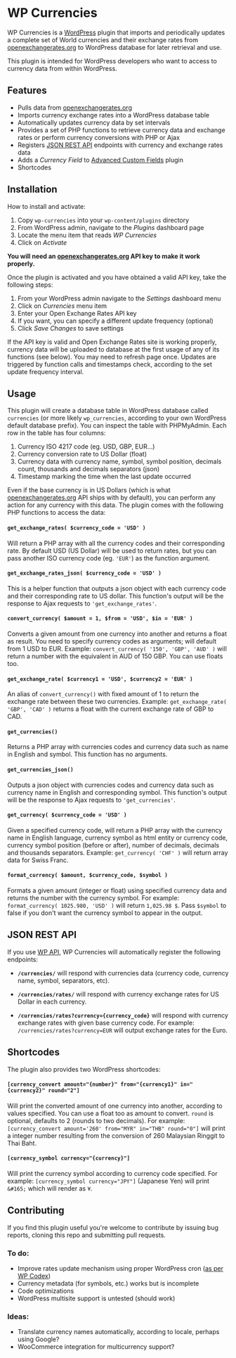 # WP Currencies
WP Currencies is a [WordPress](http://www.wordpress.org) plugin that imports and periodically updates a complete set of World currencies and their exchange rates from [openexchangerates.org](https://openexchangerates.org) to WordPress database for later retrieval and use.

This plugin is intended for WordPress developers who want to access to currency data from within WordPress.

## Features

* Pulls data from [openexchangerates.org](https://openexchangerates.org)
* Imports currency exchange rates into a WordPress database table
* Automatically updates currency data by set intervals
* Provides a set of PHP functions to retrieve currency data and exchange rates or perform currency conversions with PHP or Ajax
* Registers [JSON REST API](https://wordpress.org/plugins/json-rest-api/) endpoints with currency and exchange rates data
* Adds a *Currency Field* to [Advanced Custom Fields](https://www.advancedcustomfields.com/) plugin
* Shortcodes

## Installation
How to install and activate:

1. Copy `wp-currencies` into your `wp-content/plugins` directory
2. From WordPress admin, navigate to the *Plugins* dashboard page
3. Locate the menu item that reads *WP Currencies*
4. Click on *Activate*

**You will need an [openexchangerates.org](https://openexchangerates.org) API key to make it work properly.**

Once the plugin is activated and you have obtained a valid API key, take the following steps:

1. From your WordPress admin navigate to the *Settings* dashboard menu
2. Click on *Currencies* menu item
3. Enter your Open Exchange Rates API key
4. If you want, you can specify a different update frequency (optional)
5. Click *Save Changes* to save settings

If the API key is valid and Open Exchange Rates site is working properly, currency data will be uploaded to database at the first usage of any of its functions (see below). You may need to refresh page once. Updates are triggered by function calls and timestamps check, according to the set update frequency interval.

## Usage
This plugin will create a database table in WordPress database called `currencies` (or more likely `wp_currencies`, according to your own WordPress default database prefix). You can inspect the table with PHPMyAdmin. Each row in the table has four columns:

1. Currency ISO 4217 code (eg. USD, GBP, EUR...)
2. Currency conversion rate to US Dollar (float)
3. Currency data with currency name, symbol, symbol position, decimals count, thousands and decimals separators (json)
4. Timestamp marking the time when the last update occurred

Even if the base currency is in US Dollars (which is what [openexchangerates.org](https://openexchangerates.org) API ships with by default), you can perform any action for any currency with this data.
The plugin comes with the following PHP functions to access the data:

#### `get_exchange_rates( $currency_code = 'USD' )`
Will return a PHP array with all the currency codes and their corresponding rate.
By default USD (US Dollar) will be used to return rates, but you can pass another ISO currency code (eg. `'EUR'`) as the function argument.

#### `get_exchange_rates_json( $currency_code = 'USD' )`
This is a helper function that outputs a json object with each currency code and their corresponding rate to US dollar. This function's output will be the response to Ajax requests to `'get_exchange_rates'`.

#### `convert_currency( $amount = 1, $from = 'USD', $in = 'EUR' )`
Converts a given amount from one currency into another and returns a float as result. You need to specify currency codes as arguments; will default from 1 USD to EUR.
Example: `convert_currency( '150', 'GBP', 'AUD' )` will return a number with the equivalent in AUD of 150 GBP. You can use floats too.

#### `get_exchange_rate( $currency1 = 'USD', $currency2 = 'EUR' )`
An alias of `convert_currency()` with fixed amount of 1 to return the exchange rate between these two currencies.
Example: `get_exchange_rate( 'GBP', 'CAD' )` returns a float with the current exchange rate of GBP to CAD.

#### `get_currencies()`
Returns a PHP array with currencies codes and currency data such as name in English and symbol. This function has no arguments.

#### `get_currencies_json()`
Outputs a json object with currencies codes and currency data such as currency name in English and corresponding symbol. This function's output will be the response to Ajax requests to `'get_currencies'`.

#### `get_currency( $currency_code = 'USD' )`
Given a specified currency code, will return a PHP array with the currency name in English language, currency symbol as html entity or currency code, currency symbol position (before or after), number of decimals, decimals and thousands separators.
Example: `get_currency( 'CHF' )` will return array data for Swiss Franc.

#### `format_currency( $amount, $currency_code, $symbol )`
Formats a given amount (integer or float) using specified currency data and returns the number with the currency symbol. For example: `format_currency( 1025.980, 'USD' )` will return `1,025.98 $`. Pass `$symbol` to false if you don't want the currency symbol to appear in the output. 

## JSON REST API
If you use [WP API](https://wordpress.org/plugins/json-rest-api/), WP Currencies will automatically register the following endpoints:

* **`/currencies/`** will respond with currencies data (currency code, currency name, symbol, separators, etc).

* **`/currencies/rates/`** will respond with currency exchange rates for US Dollar in each currency.

* **`/currencies/rates?currency={currency_code}`** will respond with currency exchange rates with given base currency code.
For example: `/currencies/rates?currency=EUR` will output exchange rates for the Euro.


## Shortcodes
The plugin also provides two WordPress shortcodes:

#### `[currency_convert amount="{number}" from="{currency1}" in="{currency2}" round="2"]`
Will print the converted amount of one currency into another, according to values specified. You can use a float too as amount to convert. `round` is optional, defaults to 2 (rounds to two decimals). For example: `[currency_convert amount='260' from="MYR" in="THB" round="0"]` will print a integer number resulting from the conversion of 260 Malaysian Ringgit to Thai Baht.

#### `[currency_symbol currency="{currency}"]`
Will print the currency symbol according to currency code specified. For example: `[currency_symbol currency="JPY"]` (Japanese Yen) will print `&#165;` which will render as `¥`.

## Contributing
If you find this plugin useful you're welcome to contribute by issuing bug reports, cloning this repo and submitting pull requests.

### To do:
* Improve rates update mechanism using proper WordPress cron ([as per WP Codex](http://codex.wordpress.org/Function_Reference/wp_schedule_event))
* Currency metadata (for symbols, etc.) works but is incomplete
* Code optimizations
* WordPress multisite support is untested (should work)

### Ideas:
* Translate currency names automatically, according to locale, perhaps using Google?
* WooCommerce integration for multicurrency support?
